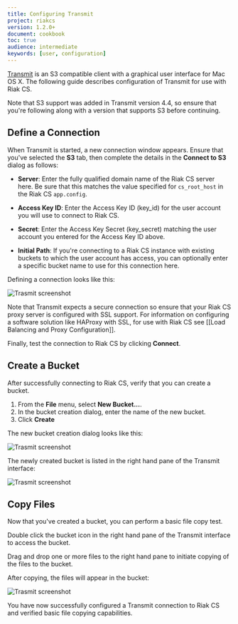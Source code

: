 ```yaml
---
title: Configuring Transmit
project: riakcs
version: 1.2.0+
document: cookbook
toc: true
audience: intermediate
keywords: [user, configuration]
---
```


[Transmit](https://www.panic.com/transmit/) is an S3 compatible client with a
graphical user interface for Mac OS X. The following guide describes
configuration of Transmit for use with Riak CS.

<div class="info">Note that S3 support was added in Transmit version 4.4, so
  ensure that you're following along with a version that supports S3 before
  continuing.</div>

## Define a Connection

When Transmit is started, a new connection window appears. Ensure that you've
selected the **S3** tab, then complete the details in the **Connect to S3**
dialog as follows:

* **Server**: Enter the fully qualified domain name of the Riak CS server
  here. Be sure that this matches the value specified for
  `cs_root_host` in the Riak CS `app.config`.

* **Access Key ID**: Enter the Access Key ID (key_id) for the user account
  you will use to connect to Riak CS.

* **Secret**: Enter the Access Key Secret (key_secret) matching the user
  account you entered for the Access Key ID above.

* **Initial Path**: If you're connecting to a Riak CS instance with existing
  buckets to which the user account has access, you can optionally enter a
  specific bucket name to use for this connection here.

Defining a connection looks like this:

![Trasmit screenshot](/images/riak_cs_transmit0.jpg)

<div class="info">Note that Transmit expects a secure connection so ensure
  that your Riak CS proxy server is configured with SSL support. For 
  information on configuring a software solution like HAProxy with SSL, for
  use with Riak CS see 
  [[Load Balancing and Proxy Configuration]].</div>

Finally, test the connection to Riak CS by clicking **Connect**.

## Create a Bucket

After successfully connecting to Riak CS, verify that you can create a bucket.

1. From the **File** menu, select **New Bucket...**.
2. In the bucket creation dialog, enter the name of the new bucket.
3. Click **Create**

The new bucket creation dialog looks like this:

![Trasmit screenshot](/images/riak_cs_transmit1.jpg)

The newly created bucket is listed in the right hand pane of the 
Transmit interface:

![Trasmit screenshot](/images/riak_cs_transmit2.jpg)

## Copy Files

Now that you've created a bucket, you can perform a basic file copy test.

Double click the bucket icon in the right hand pane of the Transmit interface
to access the bucket.

Drag and drop one or more files to the right hand pane to initiate
copying of the files to the bucket.

After copying, the files will appear in the bucket:

![Trasmit screenshot](/images/riak_cs_transmit3.jpg)

You have now successfully configured a Transmit connection to Riak CS and
verified basic file copying capabilities.
